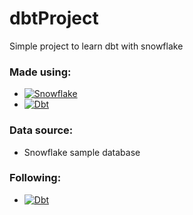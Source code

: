 # dbtProject

Simple project to learn dbt with snowflake

### Made using:
*  <a href="https://www.snowflake.com/" > ![Snowflake](https://img.shields.io/badge/Snowflake-29B5E8.svg?style=for-the-badge&logo=Snowflake&logoColor=white) </a>
* <a href="https://www.getdbt.com/" >  ![Dbt](https://img.shields.io/badge/dbt-FF694B.svg?style=for-the-badge&logo=dbt&logoColor=white) </a>


### Data source:
* Snowflake sample database

### Following:
* <a href="https://www.udemy.com/course/learn-dbt-from-scratch/" > ![Dbt](https://img.shields.io/badge/Udemy-A435F0.svg?style=for-the-badge&logo=Udemy&logoColor=white) </a>

